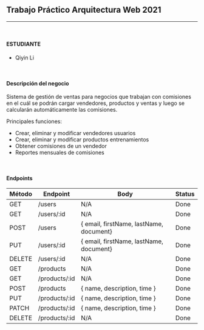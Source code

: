 ## Trabajo Práctico Arquitectura Web 2021

---

<br>

#### ESTUDIANTE
- Qiyin Li


<br>

#### Descripción del negocio
Sistema de gestión de ventas para negocios que trabajan con comisiones en el cuál se podrán cargar vendedores, productos y ventas y luego se calcularán automáticamente las comisiones.

Principales funciones:
- Crear, eliminar y modificar vendedores usuarios
- Crear, eliminar y modificar productos entrenamientos
- Obtener comisiones de un vendedor 
- Reportes mensuales de comisiones

<br>

#### Endpoints
|Método|Endpoint|Body|Status|
|---|---|---|---|
|GET|/users|N/A|Done
|GET|/users/:id|N/A|Done
|POST|/users|{ email, firstName, lastName, document}|Done
|PUT|/users/:id|{ email, firstName, lastName, document}|Done
|DELETE|/users/:id|N/A|Done
|GET|/products|N/A|Done
|GET|/products/:id|N/A|Done
|POST|/products|{ name, description, time }|Done
|PUT|/products/:id|{ name, description, time }|Done
|PATCH|/products/:id|{ name, description, time }|Done
|DELETE|/products/:id|N/A|Done